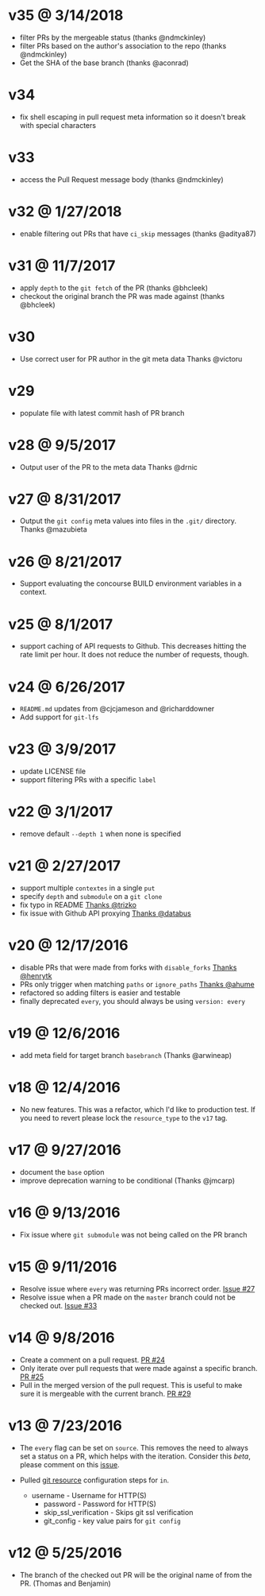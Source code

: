 # v35 @ 3/14/2018

* filter PRs by the mergeable status (thanks @ndmckinley)
* filter PRs based on the author's association to the repo (thanks @ndmckinley)
* Get the SHA of the base branch (thanks @aconrad)

# v34

* fix shell escaping in pull request meta information so it doesn't break with special characters

# v33

* access the Pull Request message body (thanks @ndmckinley)

# v32 @ 1/27/2018

* enable filtering out PRs that have `ci_skip` messages (thanks @aditya87)

# v31 @ 11/7/2017

* apply `depth` to the `git fetch` of the PR (thanks @bhcleek)
* checkout the original branch the PR was made against (thanks @bhcleek)

# v30

* Use correct user for PR author in the git meta data Thanks @victoru

# v29

* populate file with latest commit hash of PR branch

# v28 @ 9/5/2017

* Output user of the PR to the meta data Thanks @drnic

# v27 @ 8/31/2017

* Output the `git config` meta values into files in the `.git/` directory. Thanks @mazubieta

# v26 @ 8/21/2017

* Support evaluating the concourse BUILD environment variables in a context.

# v25 @ 8/1/2017

* support caching of API requests to Github. This decreases hitting the
rate limit per hour. It does not reduce the number of requests, though.

# v24 @ 6/26/2017

* `README.md` updates from @cjcjameson and @richarddowner
* Add support for `git-lfs`

# v23 @ 3/9/2017

* update LICENSE file
* support filtering PRs with a specific `label`

# v22 @ 3/1/2017

* remove default `--depth 1` when none is specified

# v21 @ 2/27/2017

* support multiple `contextes` in a single `put`
* specify `depth` and `submodule` on a `git clone`
* fix typo in README [Thanks @trizko](https://github.com/jtarchie/pullrequest-resource/pull/57)
* fix issue with Github API proxying [Thanks @databus](https://github.com/jtarchie/pullrequest-resource/pull/56)

# v20 @ 12/17/2016

* disable PRs that were made from forks with `disable_forks` [Thanks @henrytk](https://github.com/jtarchie/pullrequest-resource/issues/43)
* PRs only trigger when matching `paths` or `ignore_paths` [Thanks @ahume](https://github.com/jtarchie/pullrequest-resource/issues/42)
* refactored so adding filters is easier and testable
* finally deprecated `every`, you should always be using `version: every`

# v19 @ 12/6/2016

* add meta field for target branch `basebranch` (Thanks @arwineap)

# v18 @ 12/4/2016

* No new features. This was a refactor, which I'd like to production test. If
you need to revert please lock the `resource_type` to the `v17` tag.

# v17 @ 9/27/2016

* document the `base` option
* improve deprecation warning to be conditional (Thanks @jmcarp)

# v16 @ 9/13/2016

* Fix issue where `git submodule` was not being called on the PR branch

# v15 @ 9/11/2016

* Resolve issue where `every` was returning PRs incorrect order. [Issue #27](https://github.com/jtarchie/pullrequest-resource/issues/27)
* Resolve issue when a PR made on the `master` branch could not be checked out. [Issue #33](https://github.com/jtarchie/pullrequest-resource/issues/33)

# v14 @ 9/8/2016

* Create a comment on a pull request. [PR #24](https://github.com/jtarchie/pullrequest-resource/pull/24)
* Only iterate over pull requests that were made against a specific branch. [PR #25](https://github.com/jtarchie/pullrequest-resource/pull/25)
* Pull in the merged version of the pull request. This is useful to make sure it is mergeable with the current branch. [PR #29](https://github.com/jtarchie/pullrequest-resource/pull/29)

# v13 @ 7/23/2016

* The `every` flag can be set on `source`. This removes the need to always set a status on
a PR, which helps with the iteration. Consider this *beta*, please comment on this [issue](https://github.com/jtarchie/pullrequest-resource/issues/15).

* Pulled [git resource](https://github.com/concourse/git-resource) configuration steps for `in`.
  * username - Username for HTTP(S)
	* password - Password for HTTP(S)
	* skip_ssl_verification - Skips git ssl verification
	* git_config - key value pairs for `git config`

# v12 @ 5/25/2016

* The branch of the checked out PR will be the original name of from the PR. (Thomas and Benjamin)
